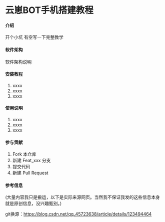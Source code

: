 # 云崽BOT手机搭建教程

#### 介绍
开个小坑 有空写一下完整教学

#### 软件架构
软件架构说明


#### 安装教程

1.  xxxx
2.  xxxx
3.  xxxx

#### 使用说明

1.  xxxx
2.  xxxx
3.  xxxx

#### 参与贡献

1.  Fork 本仓库
2.  新建 Feat_xxx 分支
3.  提交代码
4.  新建 Pull Request


#### 参考信息
(大量内容我只是搬运，以下是实际来源网页。当然我不保证我发的这些信息本身就是原创信息，没兴趣甄别。)


git换源：https://blog.csdn.net/qq_45723638/article/details/123494464
